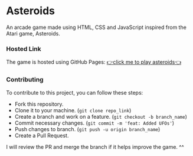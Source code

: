 # Asteroids

An arcade game made using HTML, CSS and JavaScript inspired from the Atari game, Asteroids.

### Hosted Link

The game is hosted using GitHub Pages: [👉click me to play asteroids👈](https://vibhoragrawal2003.github.io/Asteroids/)

### Contributing

To contribute to this project, you can follow these steps:
- Fork this repository.
- Clone it to your machine. (`git clone repo_link`)
- Create a branch and work on a feature. (`git checkout -b branch_name`)
- Commit necessary changes. (`git commit -m 'feat: Added UFOs'`)
- Push changes to branch. (`git push -u origin branch_name`)
- Create a Pull Request.

I will review the PR and merge the branch if it helps improve the game. ^^
